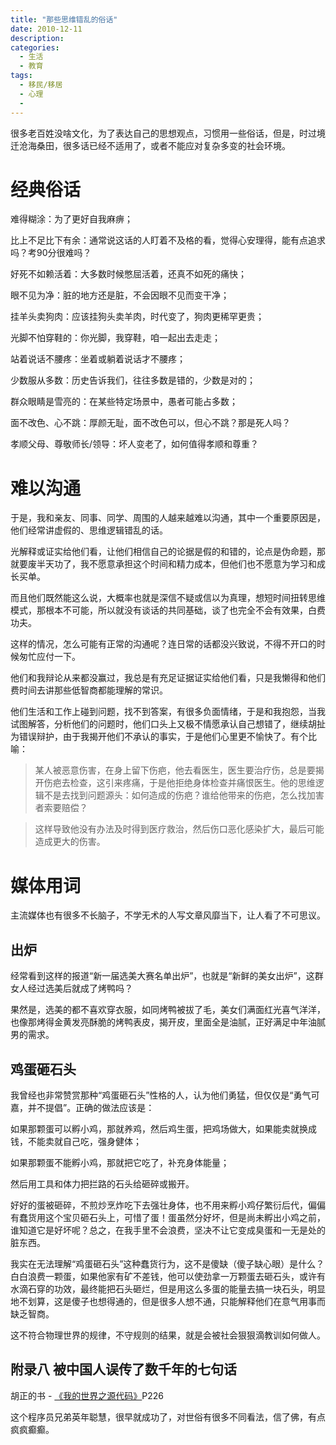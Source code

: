 ```yaml
---
title: "那些思维错乱的俗话"
date: 2010-12-11
description: 
categories:
  - 生活
  - 教育
tags:
  - 移民/移居
  - 心理
  - 
---
```



很多老百姓没啥文化，为了表达自己的思想观点，习惯用一些俗话，但是，时过境迁沧海桑田，很多话已经不适用了，或者不能应对复杂多变的社会环境。

# 经典俗话

难得糊涂：为了更好自我麻痹；

比上不足比下有余：通常说这话的人盯着不及格的看，觉得心安理得，能有点追求吗？考90分很难吗？

好死不如赖活着：大多数时候憋屈活着，还真不如死的痛快；

眼不见为净：脏的地方还是脏，不会因眼不见而变干净；

挂羊头卖狗肉：应该挂狗头卖羊肉，时代变了，狗肉更稀罕更贵；

光脚不怕穿鞋的：你光脚，我穿鞋，咱一起出去走走；

站着说话不腰疼：坐着或躺着说话才不腰疼；

少数服从多数：历史告诉我们，往往多数是错的，少数是对的；

群众眼睛是雪亮的：在某些特定场景中，愚者可能占多数；

面不改色、心不跳：厚颜无耻，面不改色可以，但心不跳？那是死人吗？

孝顺父母、尊敬师长/领导：坏人变老了，如何值得孝顺和尊重？


# 难以沟通

于是，我和亲友、同事、同学、周围的人越来越难以沟通，其中一个重要原因是，他们经常讲虚假的、思维逻辑错乱的话。

光解释或证实给他们看，让他们相信自己的论据是假的和错的，论点是伪命题，那就要废半天功了，我不愿意承担这个时间和精力成本，但他们也不愿意为学习和成长买单。

而且他们既然能这么说，大概率也就是深信不疑或信以为真理，想短时间扭转思维模式，那根本不可能，所以就没有谈话的共同基础，谈了也完全不会有效果，白费功夫。

这样的情况，怎么可能有正常的沟通呢？连日常的话都没兴致说，不得不开口的时候匆忙应付一下。

他们和我辩论从来都没赢过，我总是有充足证据证实给他们看，只是我懒得和他们费时间去讲那些低智商都能理解的常识。

他们生活和工作上碰到问题，找不到答案，有很多负面情绪，于是和我抱怨，当我试图解答，分析他们的问题时，他们口头上又极不情愿承认自己想错了，继续胡扯为错误辩护，由于我揭开他们不承认的事实，于是他们心里更不愉快了。有个比喻：

> 某人被恶意伤害，在身上留下伤疤，他去看医生，医生要治疗伤，总是要揭开伤疤去检查，这引来疼痛，于是他拒绝身体检查并痛恨医生。他的思维逻辑不是去找到问题源头：如何造成的伤疤？谁给他带来的伤疤，怎么找加害者索要赔偿？

> 这样导致他没有办法及时得到医疗救治，然后伤口恶化感染扩大，最后可能造成更大的伤害。


# 媒体用词

主流媒体也有很多不长脑子，不学无术的人写文章风靡当下，让人看了不可思议。

## 出炉

经常看到这样的报道“新一届选美大赛名单出炉”，也就是“新鲜的美女出炉”，这群女人经过选美后就成了烤鸭吗？

果然是，选美的都不喜欢穿衣服，如同烤鸭被拔了毛，美女们满面红光喜气洋洋，也像那烤得金黄发亮酥脆的烤鸭表皮，揭开皮，里面全是油腻，正好满足中年油腻男的需求。



## 鸡蛋砸石头

我曾经也非常赞赏那种“鸡蛋砸石头”性格的人，认为他们勇猛，但仅仅是“勇气可嘉，并不提倡”。正确的做法应该是：

如果那颗蛋可以孵小鸡，那就养鸡，然后鸡生蛋，把鸡场做大，如果能卖就换成钱，不能卖就自己吃，强身健体；

如果那颗蛋不能孵小鸡，那就把它吃了，补充身体能量；

然后用工具和体力把拦路的石头给砸碎或搬开。

好好的蛋被砸碎，不煎炒烹炸吃下去强壮身体，也不用来孵小鸡仔繁衍后代，偏偏有蠢货用这个宝贝砸石头上，可惜了蛋！蛋虽然分好坏，但是尚未孵出小鸡之前，谁知道它是好坏呢？总之，在我手里不会浪费，坚决不让它变成臭蛋和一无是处的脏东西。

我实在无法理解“鸡蛋砸石头”这种蠢货行为，这不是傻缺（傻子缺心眼）是什么？白白浪费一颗蛋，如果他家有矿不差钱，他可以使劲拿一万颗蛋去砸石头，或许有水滴石穿的功效，最终能把石头砸烂，但是用这么多蛋的能量去搞一块石头，明显地不划算，这是傻子也想得通的，但是很多人想不通，只能解释他们在意气用事而缺乏智商。

这不符合物理世界的规律，不守规则的结果，就是会被社会狠狠滴教训如何做人。

## 附录八 被中国人误传了数千年的七句话

胡正的书 - [《我的世界之源代码》](http://www.huzheng.org/geniusreligion/TheSourceCodeOfMyWorld.pdf)P226

这个程序员兄弟英年聪慧，很早就成功了，对世俗有很多不同看法，信了佛，有点疯疯癫癫。
